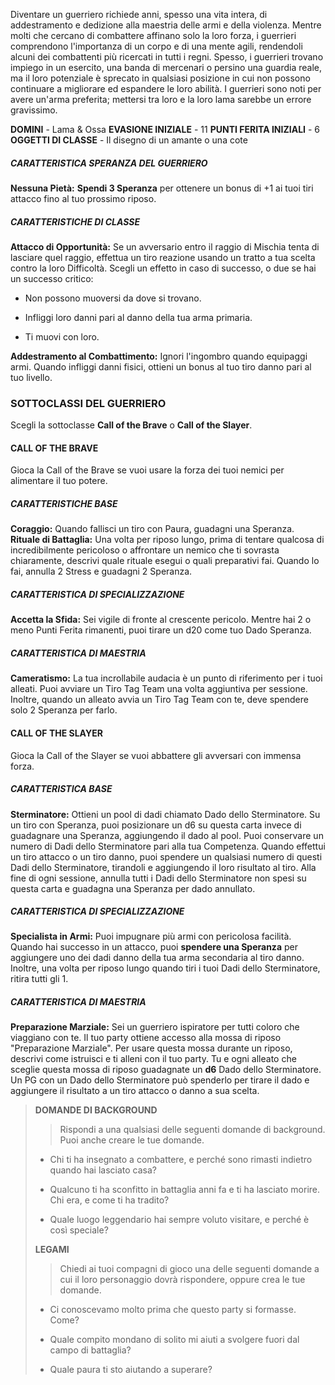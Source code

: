Diventare un guerriero richiede anni, spesso una vita intera, di addestramento e dedizione alla maestria delle armi e della violenza. Mentre molti che cercano di combattere affinano solo la loro forza, i guerrieri comprendono l'importanza di un corpo e di una mente agili, rendendoli alcuni dei combattenti più ricercati in tutti i regni. Spesso, i guerrieri trovano impiego in un esercito, una banda di mercenari o persino una guardia reale, ma il loro potenziale è sprecato in qualsiasi posizione in cui non possono continuare a migliorare ed espandere le loro abilità. I guerrieri sono noti per avere un'arma preferita; mettersi tra loro e la loro lama sarebbe un errore gravissimo.

**DOMINI** - Lama & Ossa
**EVASIONE INIZIALE** - 11
**PUNTI FERITA INIZIALI** - 6
**OGGETTI DI CLASSE** - Il disegno di un amante o una cote

##### CARATTERISTICA SPERANZA DEL GUERRIERO
**Nessuna Pietà:** **Spendi 3 Speranza** per ottenere un bonus di +1 ai tuoi tiri attacco fino al tuo prossimo riposo.

##### CARATTERISTICHE DI CLASSE
**Attacco di Opportunità:** Se un avversario entro il raggio di Mischia tenta di lasciare quel raggio, effettua un tiro reazione usando un tratto a tua scelta contro la loro Difficoltà. Scegli un effetto in caso di successo, o due se hai un successo critico:

- Non possono muoversi da dove si trovano.

- Infliggi loro danni pari al danno della tua arma primaria.

- Ti muovi con loro.

**Addestramento al Combattimento:** Ignori l'ingombro quando equipaggi armi. Quando infliggi danni fisici, ottieni un bonus al tuo tiro danno pari al tuo livello.

### SOTTOCLASSI DEL GUERRIERO
Scegli la sottoclasse **Call of the Brave** o  **Call of the Slayer**.

#### CALL OF THE BRAVE
Gioca la Call of the Brave se vuoi usare la forza dei tuoi nemici per alimentare il tuo potere.

##### CARATTERISTICHE BASE
**Coraggio:** Quando fallisci un tiro con Paura, guadagni una Speranza.
**Rituale di Battaglia:** Una volta per riposo lungo, prima di tentare qualcosa di incredibilmente pericoloso o affrontare un nemico che ti sovrasta chiaramente, descrivi quale rituale esegui o quali preparativi fai. Quando lo fai, annulla 2 Stress e guadagni 2 Speranza.

##### CARATTERISTICA DI SPECIALIZZAZIONE
**Accetta la Sfida:** Sei vigile di fronte al crescente pericolo. Mentre hai 2 o meno Punti Ferita rimanenti, puoi tirare un d20 come tuo Dado Speranza.

##### CARATTERISTICA DI MAESTRIA
**Cameratismo:** La tua incrollabile audacia è un punto di riferimento per i tuoi alleati. Puoi avviare un Tiro Tag Team una volta aggiuntiva per sessione. Inoltre, quando un alleato avvia un Tiro Tag Team con te, deve spendere solo 2 Speranza per farlo.

#### CALL OF THE SLAYER
Gioca la Call of the Slayer se vuoi abbattere gli avversari con immensa forza.

##### CARATTERISTICA BASE
**Sterminatore:** Ottieni un pool di dadi chiamato Dado dello Sterminatore. Su un tiro con Speranza, puoi posizionare un d6 su questa carta invece di guadagnare una Speranza, aggiungendo il dado al pool. Puoi conservare un numero di Dadi dello Sterminatore pari alla tua Competenza. Quando effettui un tiro attacco o un tiro danno, puoi spendere un qualsiasi numero di questi Dadi dello Sterminatore, tirandoli e aggiungendo il loro risultato al tiro. Alla fine di ogni sessione, annulla tutti i Dadi dello Sterminatore non spesi su questa carta e guadagna una Speranza per dado annullato.

##### CARATTERISTICA DI SPECIALIZZAZIONE
**Specialista in Armi:** Puoi impugnare più armi con pericolosa facilità. Quando hai successo in un attacco, puoi **spendere una Speranza** per aggiungere uno dei dadi danno della tua arma secondaria al tiro danno. Inoltre, una volta per riposo lungo quando tiri i tuoi Dadi dello Sterminatore, ritira tutti gli 1.

##### CARATTERISTICA DI MAESTRIA
**Preparazione Marziale:** Sei un guerriero ispiratore per tutti coloro che viaggiano con te. Il tuo party ottiene accesso alla mossa di riposo "Preparazione Marziale". Per usare questa mossa durante un riposo, descrivi come istruisci e ti alleni con il tuo party. Tu e ogni alleato che sceglie questa mossa di riposo guadagnate un **d6** Dado dello Sterminatore. Un PG con un Dado dello Sterminatore può spenderlo per tirare il dado e aggiungere il risultato a un tiro attacco o danno a sua scelta.

> **DOMANDE DI BACKGROUND**
> >Rispondi a una qualsiasi delle seguenti domande di background. Puoi anche creare le tue domande.
> 
> - Chi ti ha insegnato a combattere, e perché sono rimasti indietro quando hai lasciato casa?
> 
> - Qualcuno ti ha sconfitto in battaglia anni fa e ti ha lasciato morire. Chi era, e come ti ha tradito?
> 
> - Quale luogo leggendario hai sempre voluto visitare, e perché è così speciale?
> 
> **LEGAMI**
> >Chiedi ai tuoi compagni di gioco una delle seguenti domande a cui il loro personaggio dovrà rispondere, oppure crea le tue domande.
> 
> - Ci conoscevamo molto prima che questo party si formasse. Come?
> 
> - Quale compito mondano di solito mi aiuti a svolgere fuori dal campo di battaglia?
> 
> - Quale paura ti sto aiutando a superare?